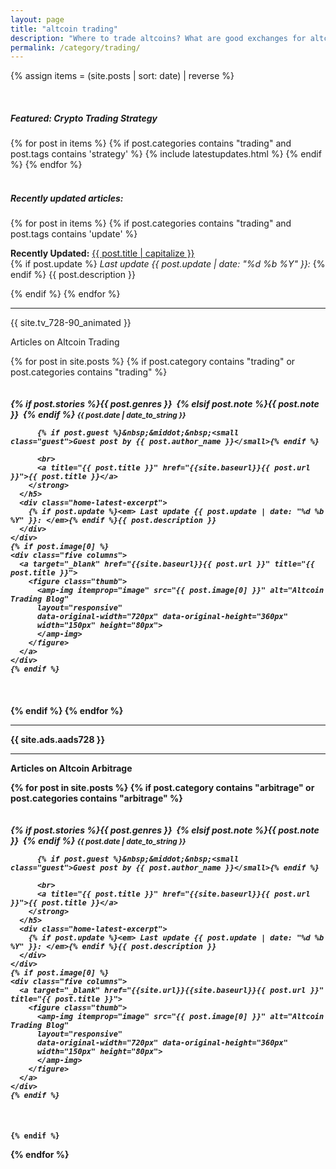 ```yaml
---
layout: page
title: "altcoin trading"
description: "Where to trade altcoins? What are good exchanges for altcoin trading? Who has lowest fees?"
permalink: /category/trading/
---
```


{% assign items = (site.posts | sort: date) | reverse %}

<div class="clearfix">&nbsp;</div>

<h5><span class="tag custom-note">Featured: Crypto Trading Strategy</span></h5>

<section class="row columns twelve">
{% for post in items  %}
 {% if post.categories contains "trading" and post.tags contains 'strategy' %}
  {% include latestupdates.html %}
 {% endif %}
{% endfor %}
</section>

<div class="clearfix">&nbsp;</div>


<h5><span class="tag">Recently updated articles:</span></h5>

{% for post in items  %}
{% if post.categories contains "trading" and post.tags contains 'update' %}

<p>
 <strong>Recently Updated:</strong> <a title="{{ post.title }}" href="{{ site.baseurl }}{{ post.url }}">{{ post.title | capitalize }}</a>
 <br>
 {% if post.update %}<em> Last update {{ post.update | date: "%d %b %Y" }}: </em>{% endif %} {{ post.description }}
</p>

{% endif %}
{% endfor %}


<hr>

<p>{{ site.tv_728-90_animated }}</p>

<span class="note">Articles on Altcoin Trading</span>


{% for post in site.posts %}
  {% if post.category contains "trading" or post.categories contains "trading" %}

  <div class="row home-latest"  id="gtm-{{post.categories[0]}}">
    <div class="seven columns">
      <h5 class="post">
        <strong>
          {% if post.stories %}<span class="tag">{{ post.genres }}</span>&nbsp;
          {% elsif post.note %}<span class="tag custom-note">{{ post.note }}</span>&nbsp;
          {% endif %}
          <small>{{ post.date | date_to_string }}</small>

          {% if post.guest %}&nbsp;&middot;&nbsp;<small class="guest">Guest post by {{ post.author_name }}</small>{% endif %}

          <br>
          <a title="{{ post.title }}" href="{{site.baseurl}}{{ post.url }}">{{ post.title }}</a>
        </strong>
      </h5>
      <div class="home-latest-excerpt">
        {% if post.update %}<em> Last update {{ post.update | date: "%d %b %Y" }}: </em>{% endif %}{{ post.description }}
      </div>
    </div>
    {% if post.image[0] %}
    <div class="five columns">
      <a target="_blank" href="{{site.baseurl}}{{ post.url }}" title="{{ post.title }}">
        <figure class="thumb">
          <amp-img itemprop="image" src="{{ post.image[0] }}" alt="Altcoin Trading Blog"
          layout="responsive"
          data-original-width="720px" data-original-height="360px"
          width="150px" height="80px">
          </amp-img>
        </figure>
      </a>
    </div>
    {% endif %}
  </div>



  {% endif %}
{% endfor %}


<hr>

{{ site.ads.aads728 }}

<hr>

<span class="note">Articles on Altcoin Arbitrage</span>

{% for post in site.posts %}
  {% if post.category contains "arbitrage" or post.categories contains "arbitrage" %}



  <div class="row home-latest"  id="gtm-{{post.categories[0]}}">
    <div class="seven columns">
      <h5 class="post">
        <strong>
          {% if post.stories %}<span class="tag">{{ post.genres }}</span>&nbsp;
          {% elsif post.note %}<span class="tag custom-note">{{ post.note }}</span>&nbsp;
          {% endif %}
          <small>{{ post.date | date_to_string }}</small>

          {% if post.guest %}&nbsp;&middot;&nbsp;<small class="guest">Guest post by {{ post.author_name }}</small>{% endif %}

          <br>
          <a title="{{ post.title }}" href="{{site.baseurl}}{{ post.url }}">{{ post.title }}</a>
        </strong>
      </h5>
      <div class="home-latest-excerpt">
        {% if post.update %}<em> Last update {{ post.update | date: "%d %b %Y" }}: </em>{% endif %}{{ post.description }}
      </div>
    </div>
    {% if post.image[0] %}
    <div class="five columns">
      <a target="_blank" href="{{site.url}}{{site.baseurl}}{{ post.url }}" title="{{ post.title }}">
        <figure class="thumb">
          <amp-img itemprop="image" src="{{ post.image[0] }}" alt="Altcoin Trading Blog"
          layout="responsive"
          data-original-width="720px" data-original-height="360px"
          width="150px" height="80px">
          </amp-img>
        </figure>
      </a>
    </div>
    {% endif %}
  </div>



    {% endif %}
  {% endfor %}
